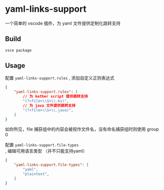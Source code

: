 # yaml-links-support

一个简单的 vscode 插件，为 yaml 文件提供定制化跳转支持

## Build

~~~bash
vsce package
~~~

## Usage

配置 `yaml-links-support.rules` , 添加自定义正则表达式

~~~json
{
    "yaml-links-support.rules": [
        // 为 kether script 提供跳转支持
        "(?<file>\\S+\\.ks)",
        // 为 java 文件提供跳转支持
        "(?<file>\\S+\\.java)",
    ]
}
~~~

如你所见，file 捕获组中的内容会被视作文件名，没有命名捕获组时则使用 group 0

配置 `yaml-links-support.file-types` , 编辑可用语言类型 （并不只能支持yaml）

~~~json
{
    "yaml-links-support.file-types": [
        "yaml",
        "plaintext",
    ]
}
~~~